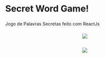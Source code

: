 # Secret Word Game!

###

Jogo de Palavras Secretas feito com ReactJs

###

<div align="center">
    <img src="https://user-images.githubusercontent.com/109401296/192622944-9ea89689-0490-481a-93fb-3c1cd62ff1d9.png">
</div>

##

<div align="center">
    <img src="https://user-images.githubusercontent.com/109401296/192622979-66bec025-674e-462c-8e80-380504165f70.png">
</div> 